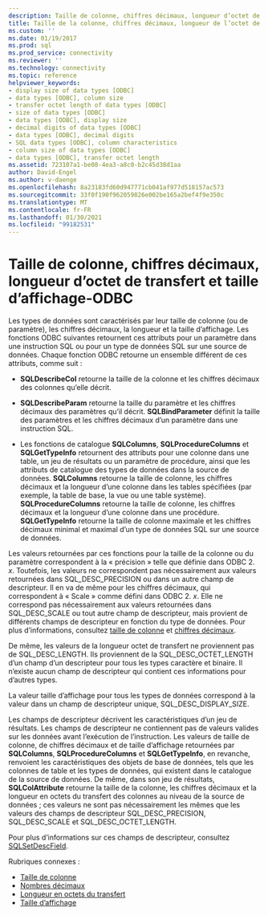 ```yaml
---
description: Taille de colonne, chiffres décimaux, longueur d’octet de transfert et taille d’affichage-ODBC
title: Taille de la colonne, chiffres décimaux, longueur de l’octet de transfert, taille d’affichage | Microsoft Docs
ms.custom: ''
ms.date: 01/19/2017
ms.prod: sql
ms.prod_service: connectivity
ms.reviewer: ''
ms.technology: connectivity
ms.topic: reference
helpviewer_keywords:
- display size of data types [ODBC]
- data types [ODBC], column size
- transfer octet length of data types [ODBC]
- size of data types [ODBC]
- data types [ODBC], display size
- decimal digits of data types [ODBC]
- data types [ODBC], decimal digits
- SQL data types [ODBC], column characteristics
- column size of data types [ODBC]
- data types [ODBC], transfer octet length
ms.assetid: 723107a1-be08-4ea3-a8c0-b2c45d38d1aa
author: David-Engel
ms.author: v-daenge
ms.openlocfilehash: 8a23183fd60d947771cb041af977d518157ac573
ms.sourcegitcommit: 33f0f190f962059826e002be165a2bef4f9e350c
ms.translationtype: MT
ms.contentlocale: fr-FR
ms.lasthandoff: 01/30/2021
ms.locfileid: "99182531"
---
```

# <a name="column-size-decimal-digits-transfer-octet-length-and-display-size---odbc"></a>Taille de colonne, chiffres décimaux, longueur d’octet de transfert et taille d’affichage-ODBC
Les types de données sont caractérisés par leur taille de colonne (ou de paramètre), les chiffres décimaux, la longueur et la taille d’affichage. Les fonctions ODBC suivantes retournent ces attributs pour un paramètre dans une instruction SQL ou pour un type de données SQL sur une source de données. Chaque fonction ODBC retourne un ensemble différent de ces attributs, comme suit :  
  
-   **SQLDescribeCol** retourne la taille de la colonne et les chiffres décimaux des colonnes qu’elle décrit.  
  
-   **SQLDescribeParam** retourne la taille du paramètre et les chiffres décimaux des paramètres qu’il décrit. **SQLBindParameter** définit la taille des paramètres et les chiffres décimaux d’un paramètre dans une instruction SQL.  
  
-   Les fonctions de catalogue **SQLColumns**, **SQLProcedureColumns** et **SQLGetTypeInfo** retournent des attributs pour une colonne dans une table, un jeu de résultats ou un paramètre de procédure, ainsi que les attributs de catalogue des types de données dans la source de données. **SQLColumns** retourne la taille de colonne, les chiffres décimaux et la longueur d’une colonne dans les tables spécifiées (par exemple, la table de base, la vue ou une table système). **SQLProcedureColumns** retourne la taille de colonne, les chiffres décimaux et la longueur d’une colonne dans une procédure. **SQLGetTypeInfo** retourne la taille de colonne maximale et les chiffres décimaux minimal et maximal d’un type de données SQL sur une source de données.  
  
 Les valeurs retournées par ces fonctions pour la taille de la colonne ou du paramètre correspondent à la « précision » telle que définie dans ODBC 2. *x*. Toutefois, les valeurs ne correspondent pas nécessairement aux valeurs retournées dans SQL_DESC_PRECISION ou dans un autre champ de descripteur. Il en va de même pour les chiffres décimaux, qui correspondent à « Scale » comme défini dans ODBC 2. *x*. Elle ne correspond pas nécessairement aux valeurs retournées dans SQL_DESC_SCALE ou tout autre champ de descripteur, mais provient de différents champs de descripteur en fonction du type de données. Pour plus d’informations, consultez [taille de colonne](../../../odbc/reference/appendixes/column-size.md) et [chiffres décimaux](../../../odbc/reference/appendixes/decimal-digits.md).  
  
 De même, les valeurs de la longueur octet de transfert ne proviennent pas de SQL_DESC_LENGTH. Ils proviennent de la SQL_DESC_OCTET_LENGTH d’un champ d’un descripteur pour tous les types caractère et binaire. Il n’existe aucun champ de descripteur qui contient ces informations pour d’autres types.  
  
 La valeur taille d’affichage pour tous les types de données correspond à la valeur dans un champ de descripteur unique, SQL_DESC_DISPLAY_SIZE.  
  
 Les champs de descripteur décrivent les caractéristiques d’un jeu de résultats. Les champs de descripteur ne contiennent pas de valeurs valides sur les données avant l’exécution de l’instruction. Les valeurs de taille de colonne, de chiffres décimaux et de taille d’affichage retournées par **SQLColumns**, **SQLProcedureColumns** et **SQLGetTypeInfo**, en revanche, renvoient les caractéristiques des objets de base de données, tels que les colonnes de table et les types de données, qui existent dans le catalogue de la source de données. De même, dans son jeu de résultats, **SQLColAttribute** retourne la taille de la colonne, les chiffres décimaux et la longueur en octets du transfert des colonnes au niveau de la source de données ; ces valeurs ne sont pas nécessairement les mêmes que les valeurs des champs de descripteur SQL_DESC_PRECISION, SQL_DESC_SCALE et SQL_DESC_OCTET_LENGTH.  
  
 Pour plus d’informations sur ces champs de descripteur, consultez [SQLSetDescField](../../../odbc/reference/syntax/sqlsetdescfield-function.md).  
  
 Rubriques connexes :  
  
-   [Taille de colonne](../../../odbc/reference/appendixes/column-size.md)  
-   [Nombres décimaux](../../../odbc/reference/appendixes/decimal-digits.md)  
-   [Longueur en octets du transfert](../../../odbc/reference/appendixes/transfer-octet-length.md)  
-   [Taille d’affichage](../../../odbc/reference/appendixes/display-size.md)
